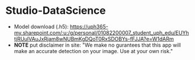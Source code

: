 # Studio-DataScience
- Model download (.h5): https://uph365-my.sharepoint.com/:u:/g/personal/01082200007_student_uph_edu/EUYhtjRUulVAuJxRjam8wNUBmKgDQoT0RxSDOBYs-fFJJA?e=W1dARm
- **NOTE** put disclaimer in site: "We make no gurantees that this app will make an accurate detection on your image. Use at your own risk." 
